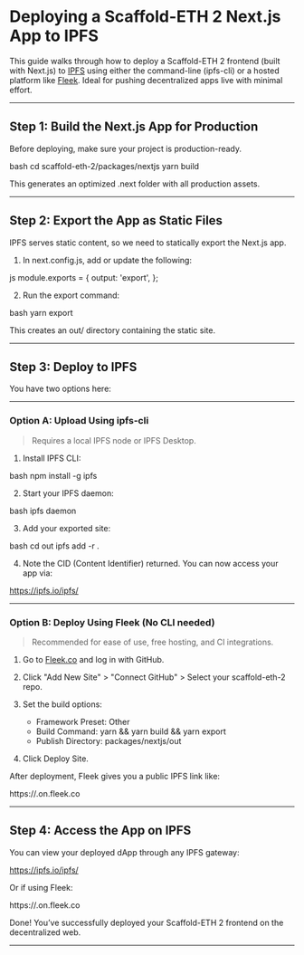 # Deploying a Scaffold-ETH 2 Next.js App to IPFS

This guide walks through how to deploy a Scaffold-ETH 2 frontend (built with Next.js) to [IPFS](https://ipfs.tech/) using either the command-line (ipfs-cli) or a hosted platform like [Fleek](https://fleek.co/). Ideal for pushing decentralized apps live with minimal effort.

---

## Step 1: Build the Next.js App for Production

Before deploying, make sure your project is production-ready.

bash
cd scaffold-eth-2/packages/nextjs
yarn build


This generates an optimized .next folder with all production assets.

---

## Step 2: Export the App as Static Files

IPFS serves static content, so we need to statically export the Next.js app.

1. In next.config.js, add or update the following:

js
module.exports = {
  output: 'export',
};


2. Run the export command:

bash
yarn export


This creates an out/ directory containing the static site.

---

## Step 3: Deploy to IPFS

You have two options here:

---

### Option A: Upload Using ipfs-cli

> Requires a local IPFS node or IPFS Desktop.

1. Install IPFS CLI:

bash
npm install -g ipfs


2. Start your IPFS daemon:

bash
ipfs daemon


3. Add your exported site:

bash
cd out
ipfs add -r .


4. Note the CID (Content Identifier) returned. You can now access your app via:


https://ipfs.io/ipfs/<your-CID>


---

### Option B: Deploy Using Fleek (No CLI needed)

> Recommended for ease of use, free hosting, and CI integrations.

1. Go to [Fleek.co](https://app.fleek.co/) and log in with GitHub.

2. Click "Add New Site" > "Connect GitHub" > Select your scaffold-eth-2 repo.

3. Set the build options:

   * Framework Preset: Other
   * Build Command: yarn && yarn build && yarn export
   * Publish Directory: packages/nextjs/out

4. Click Deploy Site.

After deployment, Fleek gives you a public IPFS link like:


https://<your-site>.on.fleek.co


---

## Step 4: Access the App on IPFS

You can view your deployed dApp through any IPFS gateway:


https://ipfs.io/ipfs/<your-CID>


Or if using Fleek:


https://<your-project>.on.fleek.co


Done! You’ve successfully deployed your Scaffold-ETH 2 frontend on the decentralized web.

---